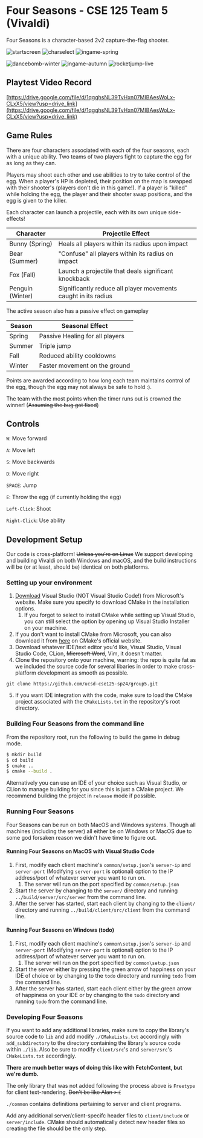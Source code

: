 ﻿# Four Seasons - CSE 125 Team 5 (Vivaldi)

Four Seasons is a character-based 2v2 capture-the-flag shooter.

<!-- ![startscreen](./screenshots/startscreen.png) -->

<!-- ![screenshot1](./screenshots/screenshot1.png) -->

![startscreen](./screenshot/startscreen.png)
![charselect](./screenshot/character-selection-screen.webp)
![ingame-spring](./screenshot/ingame-spring.jpeg)
<!-- ![autumn-rockek-jump](./screenshot/autumn-rocket-jump.jpeg) -->
![dancebomb-winter](./screenshot/dancebomb-in-winter.png)
![ingame-autumn](./screenshot/ingame-autumn.jpeg)
![rocketjump-live](./screenshot/autumn-rocket-live.jpg)

## Playtest Video Record
[https://drive.google.com/file/d/1qgqhsNL39TvHxn07MIBAesWoLx-CLxX5/view?usp=drive_link](https://drive.google.com/file/d/1qgqhsNL39TvHxn07MIBAesWoLx-CLxX5/view?usp=drive_link)


## Game Rules

There are four characters associated with each of the four seasons, each with a unique ability.
Two teams of two players fight to capture the egg for as long as they can.

Players may shoot each other and use abilities to try to take control of the egg.
When a player's HP is depleted, their position on the map is swapped with their shooter's (players don't die in this game!).
If a player is "killed" while holding the egg, the player and their shooter swap positions, and the egg is given to the killer.

Each character can launch a projectile, each with its own unique side-effects!

| Character        | Projectile Effect                                 |
|------------------|---------------------------------------------------|
| Bunny (Spring)   | Heals all players within its radius upon impact   |
| Bear (Summer)    | "Confuse" all players within its radius on impact  |
| Fox (Fall)       | Launch a projectile that deals significant knockback |
| Penguin (Winter) | Significantly reduce all player movements caught in its radius |

The active season also has a passive effect on gameplay

| Season          | Seasonal Effect                 |
|-----------------|---------------------------------|
| Spring   | Passive Healing for all players |
| Summer | Triple jump                     |
| Fall    | Reduced ability cooldowns       |
| Winter  | Faster movement on the ground   |

Points are awarded according to how long each team maintains control of the egg, though the egg may not always be safe to hold :).

The team with the most points when the timer runs out is crowned the winner! (~~Assuming the bug got fixed~~)

## Controls
`W`: Move forward

`A`: Move left

`S`: Move backwards

`D`: Move right

`SPACE`: Jump

`E`: Throw the egg (if currently holding the egg)

`Left-Click`: Shoot

`Right-Click`: Use ability

## Development Setup

Our code is cross-platform! ~~Unless you're on Linux~~ We support developing and building Vivaldi on both Windows and macOS, and the build instructions will be (or at least, should be) identical on both platforms.

### Setting up your environment
1. [Download](https://visualstudio.microsoft.com/) Visual Studio (NOT Visual Studio Code!) from Microsoft's website. Make sure you specify to download CMake in the installation options.
   1. If you forgot to select to install CMake while setting up Visual Studio, you can still select the option by opening up Visual Studio Installer on your machine.
2. If you don't want to install CMake from Microsoft, you can also download it from [here](https://cmake.org/) on CMake's official website.
3. Download whatever IDE/text editor you'd like, Visual Studio, Visual Studio Code, CLion, ~~Microsoft Word~~, Vim, it doesn't matter.
4. Clone the repository onto your machine, warning: the repo is quite fat as we included the source code for several libaries in order to make cross-platform development as smooth as possible.
```
git clone https://github.com/ucsd-cse125-sp24/group5.git
```
5. If you want IDE integration with the code, make sure to load the CMake project associated with the `CMakeLists.txt` in the repository's root directory.


### Building Four Seasons from the command line

From the repository root, run the following to build the game in debug mode.
```sh
$ mkdir build
$ cd build
$ cmake ..
$ cmake --build .
```
Alternatively you can use an IDE of your choice such as Visual Studio, or CLion to manage building for you since this is just a
CMake project. We recommend building the project in `release` mode if possible.

### Running Four Seasons

Four Seasons can be run on both MacOS and Windows systems. Though all machines (including the server) all either be on Windows or MacOS due to some god forsaken reason we didn't have time to figure out.

#### Running Four Seasons on MacOS with Visual Studio Code
1. First, modify each client machine's `common/setup.json`'s `server-ip` and `server-port` (Modifying `server-port` is optional) option to the IP address/port of whatever server you want to run on.
   1. The server will run on the port specified by `common/setup.json`
2. Start the server by changing to the `server/` directory and running `../build/server/src/server` from the command line.
3. After the server has started, start each client by changing to the `client/` directory and running `../build/client/src/client` from the command line.

#### Running Four Seasons on Windows (todo)
1. First, modify each client machine's `common\setup.json`'s `server-ip` and `server-port` (Modifying `server-port` is optional) option to the IP address/port of whatever server you want to run on.
   1. The server will run on the port specified by `common\setup.json`
2. Start the server either by pressing the green arrow of happiness on your IDE of choice or by changing to the `todo` directory and running `todo` from the command line.
3. After the server has started, start each client either by the green arrow of happiness on your IDE or by changing to the `todo` directory and running `todo` from the command line.


### Developing Four Seasons
If you want to add any additional libraries, make sure to copy the library's source code to `lib` and add modify `./CMakeLists.txt` accordingly with `add_subdirectory` to the
directory containing the library's source code within `./lib`. Also be sure to modify `client/src`'s and `server/src`'s `CMakeLists.txt` accordingly.

**There are much better ways of doing this like with FetchContent, but we're dumb.**

The only library that was not added following the process above is `Freetype` for client text-rendering. ~~Don't be like Alan >:(~~

`./common` contains definitions pertaining to server and client programs.

Add any additional server/client-specifc header files to `client/include` or `server/include`. CMake should automatically detect new header files so creating the file should be the only step.
